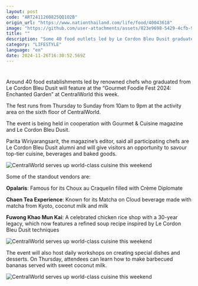 ```yaml
---
layout: post
code: "ART2411260825QQ1O2B"
origin_url: "https://www.nationthailand.com/life/food/40043618"
image: "https://github.com/user-attachments/assets/823e9698-5429-4cfb-9b7e-09c3118eb7c0"
title: ""
description: "Some 40 food outlets led by Le Cordon Bleu Dusit graduates will showcase their hits from Thursday at a foodie fest on the mall’s sixth floor"
category: "LIFESTYLE"
language: "en"
date: 2024-11-26T16:30:52.569Z
---
```


# 









Around 40 food establishments led by renowned chefs who graduated from Le Cordon Bleu Dusit will feature at the “Gourmet Foodie Fest 2024: Enchanted Garden” at CentralWorld this week.

The fest runs from Thursday to Sunday from 10am to 9pm at the activity area on the sixth floor of CentralWorld.

The event is being held in cooperation with Gourmet & Cuisine magazine and Le Cordon Bleu Dusit.

Parita Wiriyarangsarit, the magazine’s editor, said all participating chefs are Le Cordon Bleu Dusit alumni and will give visitors an opportunity to savour top-tier cuisine, beverages and baked goods.

  ![CentralWorld serves up world-class cuisine this weekend](https://github.com/user-attachments/assets/9ac643dd-f908-45f8-af10-9ca149ea2e1b)

Some of the standout vendors are:

**Opalaris**: Famous for its Choux au Craquelin filled with Crème Diplomate

**Chaen Tea Experience**: Known for its Matcha on Cloud beverage made with matcha from Kyoto, coconut milk and milk

**Fuwong Khao Mun Kai**: A celebrated chicken rice shop with a 30-year legacy, which now features a refined soup recipe inspired by Le Cordon Bleu Dusit techniques

  ![CentralWorld serves up world-class cuisine this weekend](https://media.nationthailand.com/uploads/images/contents/w1024/2024/11/gVToHMk8gH1LsMOCbvvC.webp?x-image-process=style/lg-webp)

The event will also host daily workshops on creating special dishes and desserts. On Thursday, attendees can learn how to make barbecued bananas served with sweet coconut milk.

  ![CentralWorld serves up world-class cuisine this weekend](https://github.com/user-attachments/assets/43abe30b-9f07-4656-b33c-2623b274da6a)
